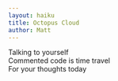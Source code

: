 ```yaml
---
layout: haiku
title: Octopus Cloud
author: Matt
---
```


Talking to yourself<br>
Commented code is time travel<br>
For your thoughts today<br>